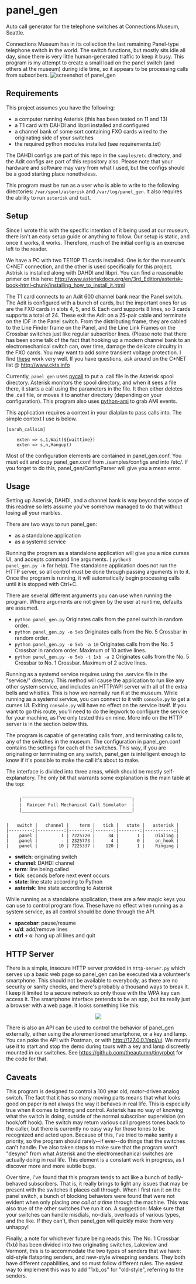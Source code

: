 # panel_gen 
Auto call generator for the telephone switches at Connections Museum, Seattle.

Connections Museum has in its collection the last remaining Panel-type telephone switch in the world. The switch functions, but mostly sits idle all day, since there is very little human-generated traffic to keep it busy. This program is my attempt to create a small load on the panel switch (and others at the museum) during idle time, so it appears to be processing calls from subscribers.
![screenshot of panel_gen](samples/panel_gen.png "panel_gen main window")

Requirements
------------
This project assumes you have the following:
* a computer running Asterisk (this has been tested on 11 and 13)
* a T1 card with DAHDI and libpri installed and configured
* a channel bank of some sort containing FXO cards wired to the originating
side of your switches
* the required python modules installed (see requirements.txt)

The DAHDI configs are part of this repo in the <code>samples/etc</code> directory, and the Adit configs are part of this repository also. Please note that your hardware and software may vary from what I used, but the configs should be a good starting place nonetheless.

This program must be run as a user who is able to write to the following directories:
<code>/var/spool/asterisk</code> and <code>/var/log/panel_gen</code>.
It also requires the ability to run <code>asterisk</code> and <code>tail</code>.
<br />


Setup
-----
Since I wrote this with the specific intention of it being used at our museum, there isn't an easy setup guide or anything to follow. Our setup is static, and once it works, it works. Therefore, much of the initial config is an exercise left to the reader.

We have a PC with two TE110P T1 cards installed. One is for the museum's C\*NET connection, and the other is used specifically for this project. Astrisk is installed along with DAHDI and libpri. You can find a reasonable primer on this here: http://www.asteriskdocs.org/en/3rd_Edition/asterisk-book-html-chunk/installing_how_to_install_it.html

The T1 card connects to an Adit 600 channel bank near the Panel switch. The Adit is configured with a bunch of cards, but the important ones for us are the FXO cards in slots 4, 5, and 6. Each card supports 8 lines, so 3 cards supports a total of 24. These exit the Adit on a 25-pair cable and terminate on the IDF in the Panel switch. From the distributing frame, they are cabled to the Line Finder frame on the Panel, and the Line Link Frames on the Crossbar switches just like regular subscriber lines. (Please note that there has been some talk of the fact that hooking up a modern channel bank to an electromechanical switch can, over time, damage the delicate circuitry in the FXO cards. You may want to add some transient voltage protection. I find [these](https://www.mouser.com/ProductDetail/on-semiconductor/p6ke68a/?qs=nEYkbyTNQ5k4oguMQnTOuQ%3d%3d&countrycode=US&currencycode=USD) work very well. If you have questions, ask around on the C\*NET list @ http://www.ckts.info

Currently, <code>panel_gen</code> uses [pycall](https://github.com/rdegges/pycall) to put a .call file in the Asterisk spool directory. Asterisk monitors the spool directory, and when it sees a file there, it starts a call using the parameters in the file. It then either deletes the .call file, or moves it to another directory (depending on your configuration). This program also uses [python-ami](https://github.com/ettoreleandrotognoli/python-ami) to grab AMI events. 

This application requires a context in your dialplan to pass calls into. The simple context I use is below.

```
[sarah_callsim]

	exten => s,1,Wait(${waittime})
    exten => s,n,Hangup()
```

Most of the configuration elements are contained in panel_gen.conf. You must edit and copy panel_gen.conf from ./samples/configs and into /etc/. If you forget to do this, panel_gen/ConfigParser will give you a mean error. 

Usage
-----
Setting up Asterisk, DAHDI, and a channel bank is way beyond the scope of this readme so lets assume you've somehow managed to do that without losing all your marbles.

There are two ways to run panel_gen:
* as a standalone application
* as a systemd service

Running the program as a standalone application will give you a nice curses UI, and accepts command line arguments. ( <code>python3 panel_gen.py -h</code> for help). The standalone application does not run the HTTP server, so all control must be done through passing arguments in to it. Once the program is running, it will automatically begin processing calls until it is stopped with Ctrl+C.

There are several different arguments you can use when running the program. Where arguments are not given by the user at runtime, defaults are assumed.

* ````python panel_gen.py```` Originates calls from the panel switch in random order.
* ````python panel_gen.py -o 5xb```` Originates calls from the No. 5 Crossbar in random order.
* ````python panel_gen.py -o 5xb -a 10```` Originates calls from the No. 5 Crossbar in random order. Maximum of 10 active lines.
* ````python panel_gen.py -o 5xb -t 1xb -a 2```` Originates calls from the No. 5 Crossbar to No. 1 Crossbar. Maximum of 2 active lines.

Running as a systemd service requires using the .service file in the "service/" directory. This method will cause the application to run like any other system service, and includes an HTTP/API server with all of the extra bells and whistles. This is how we normally run it at the museum. While running as a systemd service, you can connect to it with `console.py` to get a curses UI. Exiting `console.py` will have no effect on the service itself. If you want to go this route, you'll need to do the legwork to configure the service for your machine, as I've only tested this on mine. More info on the HTTP server is in the section below this.

The program is capable of generating calls from, and terminating calls to, any of the switches in the museum. The configuration in panel_gen.conf contains the settings for each of the switches. This way, if you are originating or terminating on any switch, panel_gen is intelligent enough to know if it's possible to make the call it's about to make.

The interface is divided into three areas, which should be mostly self-explanatory. The only bit that warrants some explanation is the main table at the top:

````
      __________________________________________
     |                                          |
     |  Rainier Full Mechanical Call Simulator  |
     |__________________________________________|


|   switch |   channel |    term |   tick |   state |   asterisk |
|---------:|----------:|--------:|-------:|--------:|-----------:|
|    panel |         1 | 7225720 |     34 |       1 |    Dialing |
|    panel |         - | 2325773 |      4 |       0 |    on_hook |
|    panel |        10 | 7225337 |    120 |       1 |    Ringing |

````
* **switch**: originating switch
* **channel**: DAHDI channel
* **term**: line being called
* **tick**: seconds before next event occurs
* **state**: line state according to Python
* **asterisk**: line state according to Asterisk

While running as a standalone application, there are a few magic keys you can use to control program flow. These have no effect when running as a system service, as all control should be done through the API.
* **spacebar**: pause/resume
* **u/d**: add/remove lines
* **ctrl + c**: hang up all lines and quit

HTTP Server
-----------
There is a simple, insecure HTTP server provided in `http-server.py` which serves up a basic web page so panel_gen can be executed via a volunteer's smartphone. This should not be available to everybody, as there are no security or sanity checks, and there's probably a thousand ways to break it. I keep it limited to a secure network so only those with the WPA key can access it. The smartphone interface pretends to be an app, but its really just a browser with a web page. It looks something like this:
<p align="center">
  <img src="samples/IMG_0588.png">
</p>

There is also an API can be used to control the behavior of panel_gen externally, either using the aforementioned smartphone, or a key and lamp. You can poke the API with Postman, or with http://127.0.0.1/api/ui. We mostly use it to start and stop the demo during tours with a key and lamp discreetly mounted in our switches. See https://github.com/theautumn/tinyrobot for the code for that.


Caveats
-------
This program is designed to control a 100 year old, motor-driven analog switch. The fact that it has so many moving parts means that what looks good on paper is not always the way it behaves in real life. This is especially true when it comes to timing and control. Asterisk has no way of knowing what the switch is doing, outside of the normal subscriber supervision (on hook/off hook). The switch may return various call progress tones back to the caller, but there is currently no easy way for those tones to be recognized and acted upon. Because of this, I've tried to make sanity a priority, so the program should rarely--if ever--do things that the switches can't handle. I've also taken steps to make sure that the program won't "desync" from what Asterisk and the electromechanical switches are actually doing in real life. This element is a constant work in progress, as I discover more and more subtle bugs.

Over time, I've found that this program tends to act like a bunch of badly-behaved subscribers. That is, it really brings to light any issues that may be present with the switches it places call through. When I first ran it on the panel switch, a bunch of blocking behaviors were found that were not evident when only placing *one call at a time* through the machine. This was also true of the other switches I've run it on. A suggestion: Make sure that your switches can handle misdials, no-dials, overloads of various types, and the like. If they can't, then panel_gen will quickly make them very unhappy!

Finally, a note for whichever future being reads this: The No. 1 Crossbar (1xb) has been divided into two originating switches, Lakeview and Vermont, this is to accommodate the two types of senders that we have: old-style flatspring senders, and new-style wirespring senders. They both have different capabilities, and so must follow different rules. The easiest way to implement this was to add "1xb_os" for "old-style", referring to the senders.
